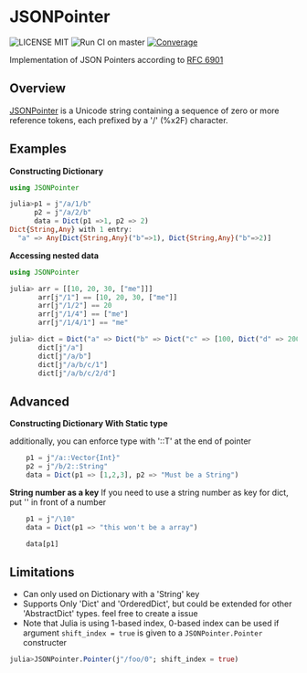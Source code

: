 # JSONPointer
![LICENSE MIT](https://img.shields.io/badge/license-MIT-brightgreen.svg?style=flat-square)
![Run CI on master](https://github.com/devsisters/JSONPointer.jl/workflows/Run%20CI%20on%20master/badge.svg)
[![Converage](https://devsisters.github.io/JSONPointer.jl/coverage/badge_linecoverage.svg)](https://devsisters.github.io/JSONPointer.jl/coverage/index)

Implementation of JSON Pointers according to [RFC 6901](https://tools.ietf.org/html/rfc6901/)

## Overview
[JSONPointer](https://tools.ietf.org/html/rfc6901/) is a Unicode string containing a sequence of zero or more reference tokens, each prefixed by a '/' (%x2F) character.  

## Examples

**Constructing Dictionary**
```julia
using JSONPointer 

julia>p1 = j"/a/1/b"
      p2 = j"/a/2/b"
      data = Dict(p1 =>1, p2 => 2)
Dict{String,Any} with 1 entry:
  "a" => Any[Dict{String,Any}("b"=>1), Dict{String,Any}("b"=>2)]

```

**Accessing nested data**
```julia
using JSONPointer 

julia> arr = [[10, 20, 30, ["me"]]]
       arr[j"/1"] == [10, 20, 30, ["me"]]
       arr[j"/1/2"] == 20
       arr[j"/1/4"] == ["me"]
       arr[j"/1/4/1"] == "me"

julia> dict = Dict("a" => Dict("b" => Dict("c" => [100, Dict("d" => 200)])))
       dict[j"/a"]
       dict[j"/a/b"]
       dict[j"/a/b/c/1"]
       dict[j"/a/b/c/2/d"]
```

## Advanced
**Constructing Dictionary With Static type**

additionally, you can enforce type with '::T' at the end of pointer 
```julia
    p1 = j"/a::Vector{Int}"
    p2 = j"/b/2::String"
    data = Dict(p1 => [1,2,3], p2 => "Must be a String")
```

**String number as a key**
If you need to use a string number as key for dict, put '\' in front of a number 
```julia
    p1 = j"/\10"
    data = Dict(p1 => "this won't be a array")

    data[p1]
```


## Limitations
- Can only used on Dictionary with a 'String' key
- Supports Only 'Dict' and 'OrderedDict', but could be extended for other 'AbstractDict' types. feel free to create a issue
- Note that Julia is using 1-based index, 0-based index can be used if argument `shift_index = true` is given to a `JSONPointer.Pointer` constructer
``` julia
julia>JSONPointer.Pointer(j"/foo/0"; shift_index = true)
```